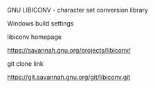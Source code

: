 
GNU LIBICONV - character set conversion library

Windows build settings


libiconv homepage

https://savannah.gnu.org/projects/libiconv/


git clone link

https://git.savannah.gnu.org/git/libiconv.git

